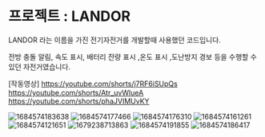 # 프로젝트 : LANDOR
LANDOR 라는 이름을 가진 전기자전거를 개발할때 사용했던 코드입니다.

전방 충돌 알림, 속도 표시, 배터리 잔량 표시 ,온도 표시 ,도난방지 경보 등을 수행할 수 있던 자전거였습니다.

[작동영상]
https://youtube.com/shorts/j7RF6iSUpQs
https://youtube.com/shorts/Atr_uvWlueA
https://youtube.com/shorts/phaJVIMUvKY

![1684574183638](https://github.com/softcreampie/Landor-Bike/assets/92370007/2bfd6144-a568-4e96-98b7-cb40c0ff2030)
![1684574177466](https://github.com/softcreampie/Landor-Bike/assets/92370007/bbffc3d1-836a-462a-82a9-b68d1d717068)
![1684574176310](https://github.com/softcreampie/Landor-Bike/assets/92370007/85d395fa-232c-4205-8159-242d2e788013)
![1684574161261](https://github.com/softcreampie/Landor-Bike/assets/92370007/b342d04b-df8c-45b2-a9cf-28727f4702ea)
![1684574121651](https://github.com/softcreampie/Landor-Bike/assets/92370007/2aa4d05d-08b0-4242-b238-b016ad9f3ff4)
![1679238713863](https://github.com/softcreampie/Landor-Bike/assets/92370007/961e55cf-edfb-4eb3-8818-39d9aee7ef35)
![1684574191855](https://github.com/softcreampie/Landor-Bike/assets/92370007/a33d255e-46c8-40f4-bccc-a663c26c9524)
![1684574186417](https://github.com/softcreampie/Landor-Bike/assets/92370007/7448b765-b36c-4809-841d-4fed40467e33)
